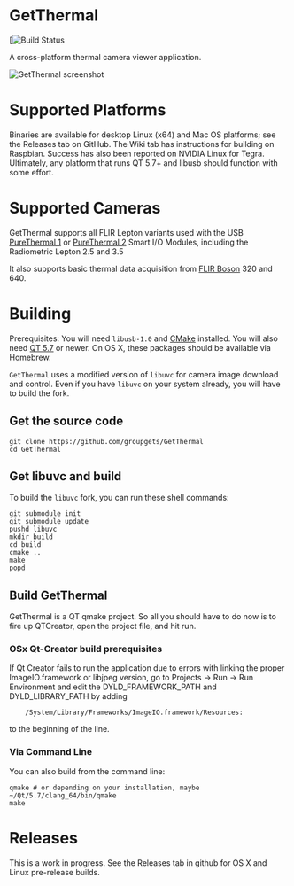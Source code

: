 # GetThermal

[![Build Status]()

A cross-platform thermal camera viewer application.

![GetThermal screenshot]()

# Supported Platforms

Binaries are available for desktop Linux (x64) and Mac OS platforms; see the Releases tab on GitHub. The Wiki tab has 
instructions for building on Raspbian. Success has also been reported on NVIDIA Linux for Tegra. Ultimately, any
platform that runs QT 5.7+ and libusb should function with some effort.

# Supported Cameras

GetThermal supports all FLIR Lepton variants used with the USB
[PureThermal 1](https://groupgets.com/manufacturers/getlab/products/purethermal-1-flir-lepton-smart-i-o-module) or
[PureThermal 2](https://groupgets.com/manufacturers/getlab/products/purethermal-2-flir-lepton-smart-i-o-module) Smart I/O Modules,
including the Radiometric Lepton 2.5 and 3.5

It also supports basic thermal data acquisition from [FLIR Boson](https://groupgets.com/manufacturers/flir/products/boson) 320 and 640.

# Building

Prerequisites: You will need `libusb-1.0` and [CMake](http://www.cmake.org/) installed. You will
also need [QT 5.7](https://www.qt.io/download-open-source/) or newer. On OS X, these packages should
be available via Homebrew.

`GetThermal` uses a modified version of `libuvc` for camera image download and control. Even if
you have `libuvc` on your system already, you will have to build the fork.

## Get the source code

    git clone https://github.com/groupgets/GetThermal
    cd GetThermal

## Get libuvc and build

To build the `libuvc` fork, you can run these shell commands:

    git submodule init
    git submodule update
    pushd libuvc
    mkdir build
    cd build
    cmake ..
    make
    popd

## Build GetThermal

GetThermal is a QT qmake project. So all you should have to do now is to fire up QTCreator, open the project file,
and hit run. 

### OSx Qt-Creator build prerequisites
If Qt Creator fails to run the application due to errors with linking the proper ImageIO.framework or libjpeg version, go to Projects -> Run -> Run Environment and edit the DYLD_FRAMEWORK_PATH and DYLD_LIBRARY_PATH by adding

        /System/Library/Frameworks/ImageIO.framework/Resources:

to the beginning of the line.

### Via Command Line
You can also build from the command line:

    qmake # or depending on your installation, maybe ~/Qt/5.7/clang_64/bin/qmake 
    make

# Releases

This is a work in progress. See the Releases tab in github for OS X and Linux pre-release builds.
